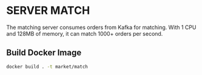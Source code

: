 # SERVER MATCH

The matching server consumes orders from Kafka for matching. With 1 CPU and 128MB of memory, it can match 1000+ orders per second.

## Build Docker Image

```bash
docker build . -t market/match
```
